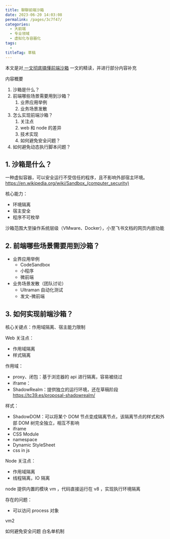 ```yaml
---
title: 聊聊前端沙箱
date: 2023-06-20 14:03:08
permalink: /pages/3c7f47/
categories: 
  - 大前端
  - 专业领域
  - 虚拟化与容器化
tags: 
  - 
titleTag: 草稿
---
```

本文是对[ 一文彻底搞懂前端沙箱](https://mp.weixin.qq.com/s/uu0H2MTO1z1b8nsfuoyLQw) 一文的精读，并进行部分内容补充

内容概要
1. 沙箱是什么？
2. 前端哪些场景需要用到沙箱？
    1. 业界应用举例
    2. 业务场景发散
3. 怎么实现前端沙箱？
    1. 关注点
    2. web 和 node 的差异
    3. 技术实现
    4. 如何避免安全问题？
4. 如何避免动态执行脚本问题？


## 1. 沙箱是什么？
一种虚拟容器，可以安全运行不受信任的程序，且不影响外部宿主环境。
https://en.wikipedia.org/wiki/Sandbox_(computer_security)

核心能力：
* 环境隔离
* 宿主安全
* 程序不可枚举

沙箱范围大至操作系统层级（VMware、Docker），小至飞书文档的网页内嵌功能

## 2. 前端哪些场景需要用到沙箱？
* 业界应用举例
    * CodeSandbox
    * 小程序
    * 微前端
* 业务场景发散（团队讨论）
    * Ultraman 自动化测试
    * 发文-微前端

## 3. 如何实现前端沙箱？
核心关键点：作用域隔离、宿主能力限制

Web
关注点：
* 作用域隔离
* 样式隔离

作用域：
* proxy、闭包：基于浏览器的 api 进行隔离，容易被绕过
* iframe：
* ShadowRealm：提供独立的运行环境，还在草稿阶段 https://tc39.es/proposal-shadowrealm/

样式：
- ShadowDOM：可以将某个 DOM 节点变成隔离节点，该隔离节点的样式和外部 DOM 树完全独立，相互不影响
- iframe
- CSS Module
- namespace
- Dynamic StyleSheet
- css in js

Node
关注点：
* 作用域隔离
* 线程隔离，IO 隔离

node 提供内置的模块 vm ，代码直接运行在 v8 ，实现执行环境隔离

存在的问题：
* 可以访问 process 对象 

vm2


如何避免安全问题
白名单机制